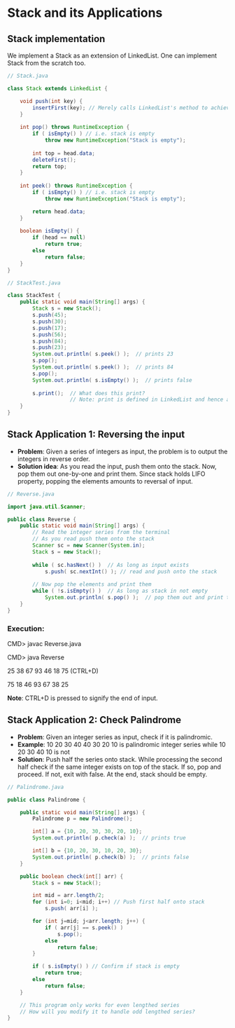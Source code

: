 # Stack and its Applications

## Stack implementation

We implement a Stack as an extension of LinkedList. One can implement Stack from the scratch too.

``` java
// Stack.java

class Stack extends LinkedList {

    void push(int key) {
        insertFirst(key); // Merely calls LinkedList's method to achieve it
    }
    
    int pop() throws RuntimeException {
        if ( isEmpty() ) // i.e. stack is empty
            throw new RuntimeException("Stack is empty");
            
        int top = head.data;
        deleteFirst();
        return top;
    }
    
    int peek() throws RuntimeException {
        if ( isEmpty() ) // i.e. stack is empty
            throw new RuntimeException("Stack is empty");

        return head.data;
    }
    
    boolean isEmpty() {
        if (head == null)
            return true;
        else
            return false;
    }
}
```

``` java
// StackTest.java

class StackTest {
    public static void main(String[] args) {
        Stack s = new Stack();
        s.push(45);
        s.push(30);
        s.push(17);
        s.push(56);
        s.push(84);
        s.push(23);
        System.out.println( s.peek() );  // prints 23
        s.pop();
        System.out.println( s.peek() );  // prints 84
        s.pop();
        System.out.println( s.isEmpty() );  // prints false
        
        s.print();  // What does this print? 
                    // Note: print is defined in LinkedList and hence accessible to Stack
    }
}
```

## Stack Application 1: Reversing the input

  - **Problem**: Given a series of integers as input, the problem is to output the integers in reverse order.
  - **Solution idea**: As you read the input, push them onto the stack. Now, pop them out one-by-one and print them. Since stack holds LIFO property, popping the elements amounts to reversal of input.

``` java
// Reverse.java

import java.util.Scanner;

public class Reverse {
    public static void main(String[] args) {
        // Read the integer series from the terminal
        // As you read push them onto the stack
        Scanner sc = new Scanner(System.in);
        Stack s = new Stack();
        
        while ( sc.hasNext() )  // As long as input exists
            s.push( sc.nextInt() ); // read and push onto the stack
        
        // Now pop the elements and print them
        while ( !s.isEmpty() )  // As long as stack in not empty
            System.out.println( s.pop() );  // pop them out and print them  
    }
}
```

### Execution:
CMD> javac Reverse.java

CMD> java Reverse

25 38 67 93 46 18 75 (CTRL+D)

75 18 46 93 67 38 25

**Note**: CTRL+D is pressed to signify the end of input.

## Stack Application 2: Check Palindrome

  - **Problem**: Given an integer series as input, check if it is palindromic.
  - **Example**: 10 20 30 40 40 30 20 10 is palindromic integer series while 10 20 30 40 10 is not
  - **Solution**: Push half the series onto stack. While processing the second half check if the same integer exists on top of the stack. If so, pop and proceed. If not, exit with false. At the end, stack should be empty.
  
``` java
// Palindrome.java

public class Palindrome {

    public static void main(String[] args) {
        Palindrome p = new Palindrome();

        int[] a = {10, 20, 30, 30, 20, 10};
        System.out.println( p.check(a) );  // prints true

        int[] b = {10, 20, 30, 10, 20, 30};
        System.out.println( p.check(b) );  // prints false
    }

    public boolean check(int[] arr) {
        Stack s = new Stack();

        int mid = arr.length/2;
        for (int i=0; i<mid; i++) // Push first half onto stack
            s.push( arr[i] );

        for (int j=mid; j<arr.length; j++) {
            if ( arr[j] == s.peek() )
                s.pop();
            else
                return false;
        }

        if ( s.isEmpty() ) // Confirm if stack is empty
            return true;
        else
            return false;
    }

    // This program only works for even lengthed series
    // How will you modify it to handle odd lengthed series?
}
```
